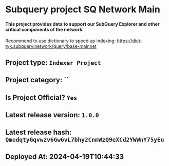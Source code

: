 # Subquery project SQ Network Main
####  This project provides data to support our SubQuery Explorer and other critical components of the network.
Recommend to use dictionary to speed up indexing: https://dict-tyk.subquery.network/query/base-mainnet

## Project type: `Indexer Project`

## Project category: ``

## Is Project Official? `Yes`

## Latest release version: `1.0.0`

## Latest release hash: `QmedqtyGqvwzv6Gw6vL7bhy2CnmWzQ9eXCd2YWWnY75yEu`

## Deployed At: 2024-04-19T10:44:33
